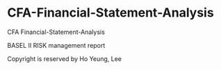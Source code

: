 # CFA-Financial-Statement-Analysis
CFA Financial-Statement-Analysis

BASEL II RISK management report


Copyright is reserved by Ho Yeung, Lee
